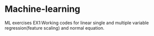 # Machine-learning
ML exercises
EX1:Working codes for linear single and multiple variable regression(feature scaling) and normal equation.
